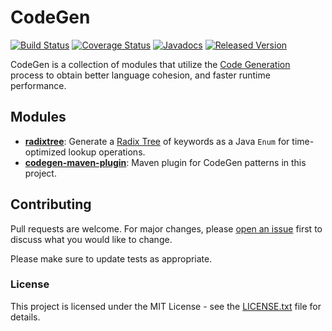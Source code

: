 # CodeGen

[![Build Status](https://travis-ci.org/openjax/codegen.svg?1)](https://travis-ci.org/openjax/codegen)
[![Coverage Status](https://coveralls.io/repos/github/openjax/codegen/badge.svg?1)](https://coveralls.io/github/openjax/codegen)
[![Javadocs](https://www.javadoc.io/badge/org.openjax.codegen/codegen.svg?1)](https://www.javadoc.io/doc/org.openjax.codegen/codegen)
[![Released Version](https://img.shields.io/maven-central/v/org.openjax.codegen/codegen.svg?1)](https://mvnrepository.com/artifact/org.openjax.codegen/codegen)

CodeGen is a collection of modules that utilize the [Code Generation][codegen] process to obtain better language cohesion, and faster runtime performance.

## Modules

* **[radixtree][radixtree]**: Generate a [Radix Tree][radix-tree] of keywords as a Java `Enum` for time-optimized lookup operations.
* **[codegen-maven-plugin][maven-plugin]**: Maven plugin for CodeGen patterns in this project.

## Contributing

Pull requests are welcome. For major changes, please [open an issue](../../issues) first to discuss what you would like to change.

Please make sure to update tests as appropriate.

### License

This project is licensed under the MIT License - see the [LICENSE.txt](LICENSE.txt) file for details.

[radixtree]: /radixtree
[maven-plugin]: /codegen-maven-plugin

[codegen]: https://en.wikipedia.org/wiki/Code_generation_(compiler)
[radix-tree]: https://en.wikipedia.org/wiki/Radix_tree